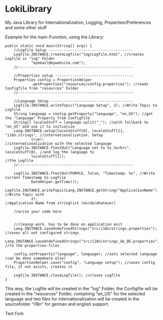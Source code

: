 LokiLibrary
===========

My Java Library for Internationalization, Logging, Properties/Preferences and some other stuff


Example for the main-Function, using the Library:

	public static void main(String[] args) {
		//Logfile Setup ---------------------------------------
		Logfile.INSTANCE.createLogfile("log/Logfile.html", //creates Logfile in "log" Folder
				"myemail@mywebsite.com");
		//-----------------------------------------------------

		//Properties setup ------------------------------------
		Properties config = PropertiesHelper
				.getProperties("resources/config.properties"); //reads Configfile from "resources" Folder
		//-----------------------------------------------------

		//Language Setup --------------------------------------
		Logfile.INSTANCE.writeTopic("Language Setup", 2); //Write Topic to Logfile
		String language = config.getProperty("language", "en_US"); //get the "language" Property from Configfile
		String[] localeStuff = language.split("_"); //with fallback to "en_US" and use it to initialize
		Lang.INSTANCE.setup(localeStuff[0], localeStuff[1], "i18n.strings", //internationalization. Setup
				true);													//internationalization with the selected langauge
		Logfile.INSTANCE.ftextOut("Language set to %s_%s<br>", localeStuff[0], //and log the language to
				localeStuff[1]);																//the Logfile
		//-----------------------------------------------------

		Logfile.INSTANCE.ftextOut(PURPLE, false, "Timestamp: %s", //Write current Timestamp to Logfile
				DateHelper.getTime());
		Logfile.INSTANCE.writeTopic(Lang.INSTANCE.getString("ApplicationName"), //Write Topic with
				2);														//Application Name from stringlist (en/de/whatever)

		//write your code here


		//cleanup work, has to be done on application exit
		Lang.INSTANCE.saveUndefinedStrings("src/i18n/strings.properties"); //saves all not configured strings
		Lang.INSTANCE.saveUndefinedStrings("src/i18n/strings_de_DE.properties"); //to the properties-files

		config.setProperty("language", language); //sets selected language (can be done somewhere else)
		PropertiesHelper.save("config", "Language setup"); //saves config file, if not exists, creates it

		Logfile.INSTANCE.closeLogfile(); //closes Logfile
	}
	
This way, the Logfile will be created in the "log" Folder, the Configfile will be created in the "resources" Folder, containing "en_US" for the selected language and two files for internationalization will be created in the sourcefolder "i18n" for german and english support.

Test Fork